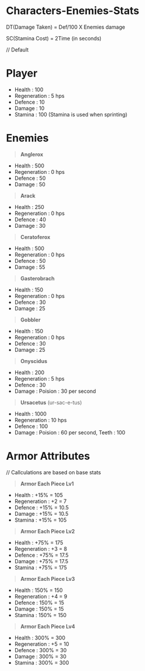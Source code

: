 # Characters-Enemies-Stats
DT(Damage Taken) = Def/100 X Enemies damage 

SC(Stamina Cost) = 2Time (in seconds)

// Default

# Player
- Health       : 100
- Regeneration : 5 hps
- Defence      : 10 
- Damage       : 10
- Stamina      : 100 (Stamina is used when sprinting)
  
# Enemies
  >**Anglerox**
  - Health       : 500
  - Regeneration : 0 hps
  - Defence      : 50
  - Damage       : 50
  >**Arack**
  - Health       : 250
  - Regeneration : 0 hps
  - Defence      : 40
  - Damage       : 30
  >**Ceratoferox**
  - Health       : 500
  - Regeneration : 0 hps
  - Defence      : 50
  - Damage       : 55
  >**Gasterobrach**
  - Health       : 150
  - Regeneration : 0 hps
  - Defence      : 30
  - Damage       : 25
  >**Gobbler**
  - Health       : 150
  - Regeneration : 0 hps
  - Defence      : 30
  - Damage       : 25
  >**Onyscidus**
  - Health       : 200
  - Regeneration : 5 hps
  - Defence      : 30
  - Damage       : Poision : 30 per second
  >**Ursacetus** (ur-sac-e-tus)
  - Health       : 1000
  - Regeneration : 10 hps
  - Defence      : 100
  - Damage       : Poision : 60 per second, Teeth : 100

# Armor Attributes

// Callculations are based on base stats

  >**Armor Each Piece Lv1**
  - Health       : +15% = 105
  - Regeneration :   +2 = 7
  - Defence      : +15% = 10.5
  - Damage       : +15% = 10.5
  - Stamina      : +15% = 105
  >**Armor Each Piece Lv2**
  - Health       : +75% = 175
  - Regeneration :  +3  = 8
  - Defence      : +75% = 17.5
  - Damage       : +75% = 17.5
  - Stamina      : +75% = 175
  >**Armor Each Piece Lv3**
  - Health       : 150% = 150
  - Regeneration :   +4 = 9
  - Defence      : 150% = 15
  - Damage       : 150% = 15
  - Stamina      : 150% = 150
  >**Armor Each Piece Lv4**
  - Health       : 300% = 300
  - Regeneration :   +5 = 10
  - Defence      : 300% = 30
  - Damage       : 300% = 30
  - Stamina      : 300% = 300
